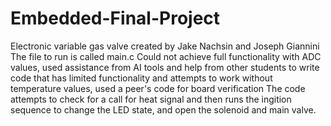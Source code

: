 # Embedded-Final-Project
Electronic variable gas valve created by Jake Nachsin and Joseph Giannini
The file to run is called main.c
Could not achieve full functionality with ADC values, used assistance from AI tools and help from other students to write code that has limited functionality and attempts to work without temperature values, used a peer's code for board verification
The code attempts to check for a call for heat signal and then runs the ingition sequence to change the LED state, and open the solenoid and main valve.
